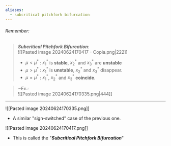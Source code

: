 ```yaml
---
aliases:
  - subcritical pitchfork bifurcation
---
```

###### *Remember*:

> ***Subcritical Pitchfork Bifurcation***:<br>![[Pasted image 20240624170417 - Copia.png|222]]
> - $\mu \lt \mu^*$ : $x_1^*$ is **stable**,  $x_2^*$ and $x_3^*$ are **unstable**
> - $\mu \gt \mu^*$ : $x_1^*$ is **unstable**, $x_2^*$ and $x_3^*$ disappear.
> - $\mu = \mu^*$ : $x_1^*$, $x_2^*$ and $x_3^*$ **coincide**.

> *~Ex.:*<br>![[Pasted image 20240624170335.png|444]]

----

![[Pasted image 20240624170335.png]]
- A similar "sign-switched" case of the previous one.

![[Pasted image 20240624170417.png]]
- This is called the "***Subcritical Pitchfork Bifurcation***"
